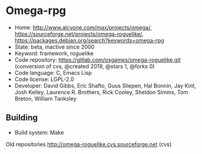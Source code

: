 # Omega-rpg

- Home: http://www.alcyone.com/max/projects/omega/, https://sourceforge.net/projects/omega-roguelike/, https://packages.debian.org/search?keywords=omega-rpg
- State: beta, inactive since 2000
- Keyword: framework, roguelike
- Code repository: https://gitlab.com/osgames/omega-roguelike.git (conversion of cvs, @created 2019, @stars 1, @forks 0)
- Code language: C, Emacs Lisp
- Code license: LGPL-2.0
- Developer: David Gibbs, Eric Shafto, Guus Sliepen, Hal Bonnin, Jay Kint, Josh Kelley, Laurence R. Brothers, Rick Cooley, Sheldon Simms, Tom Breton, William Tanksley

## Building

- Build system: Make

Old repositories http://omega-roguelike.cvs.sourceforge.net (cvs)